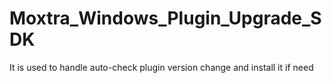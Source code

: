 # Moxtra_Windows_Plugin_Upgrade_SDK
It is used to handle auto-check plugin version change and install it if need

